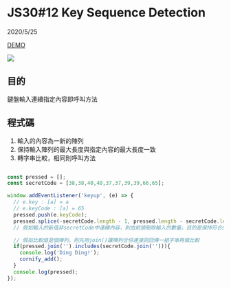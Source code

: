 # JS30#12 Key Sequence Detection
2020/5/25

[DEMO](https://gbuzz45.github.io/gbuzz45-JS30-demo/12_KeySequenceDetection/)

![](https://i.imgur.com/9Wh05Sr.png)

## 目的
鍵盤輸入連續指定內容即呼叫方法


## 程式碼
1. 輸入的內容為一新的陣列
2. 保持輸入陣列的最大長度與指定內容的最大長度一致
3. 轉字串比較，相同則呼叫方法

```javascript

const pressed = [];
const secretCode = [38,38,40,40,37,37,39,39,66,65];

window.addEventListener('keyup', (e) => {
  // e.key : [a] = a
  // e.keyCode : [a] = 65
  pressed.push(e.keyCode);
  pressed.splice(-secretCode.length - 1, pressed.length - secretCode.length);
  // 假如輸入的新值非secretCode中連續內容，則由前頭刪除輸入的數量。目的是保持符合secretCode的長度。

  // 假如比較值是個陣列，則先用join()讓陣列合併連接詞回傳一組字串再做比較
  if(pressed.join('').includes(secretCode.join(''))){
    console.log('Ding Ding!');
    cornify_add();
  }
  console.log(pressed);
});

```
